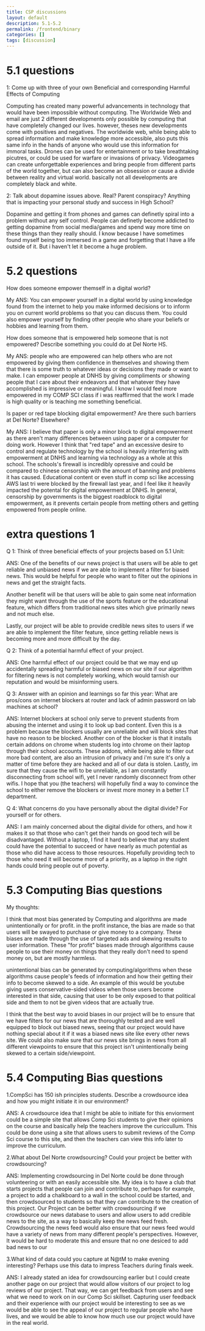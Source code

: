 ```yaml
---
title: CSP discussions
layout: default
description: 5.1-5.2
permalink: /frontend/binary
categories: []
tags: [discussion]
---
```


# 5.1 questions

1: Come up with three of your own Beneficial and corresponding Harmful Effects of Computing


Computing has created many powerful advancements in technology that would have been impossible without computing. The Worldwide Web and email are just 2 different developments only possible by computing that have completely changed our lives. however, theses new developments come with positives and negatives. The worldwide web, while being able to spread information and make knowledge more accessible, also puts this same info in the hands of anyone who would use this information for immoral tasks. Drones can be used for entertainment or to take breathtaking picutres, or could be used for warfare or invasions of privacy. Videogames can create unforgettable experiences and bring people from different parts of the world together, but can also become an obsession or cause a divide between reality and virtual world.
basically not all developments are completely black and white.


2: Talk about dopamine issues above. Real? Parent conspiracy? Anything that is impacting your personal study and success in High School?


Dopamine and getting it from phones and games can definetly spiral into a problem without any self control. People can definetly become addicted to getting dopamine from social media/games and spend way more time on these things than they really should. I know because I have sometimes found myself being too immersed in a game and forgetting that I have a life outside of it. But i haven't let it become a huge problem. 

# 5.2 questions

How does someone empower themself in a digital world?


My ANS: You can empower yourself in a digital world by using knowledge found from the internet to help you make informed decisions or to inform you on current world problems so that you can discuss them. You could also empower yourself by finding other people who share your beliefs or hobbies and learning from them. 

How does someone that is empowered help someone that is not empowered? Describe something you could do at Del Norte HS.


My ANS: people who are empowered can help others who are not empowered by giving them confidence in themselves and showing them that there is some truth to whatever ideas or decisions they made or want to make. I can empower people at DNHS by giving compliments or showing people that I care about their endeavors and that whatever they have accomplished is impressive or meaningful. I know I would feel more empowered in my COMP SCI class if i was reaffirmed that the work I made is high quality or is teaching me something beneficial.

Is paper or red tape blocking digital empowerment? Are there such barriers at Del Norte? Elsewhere?

My ANS: I believe that paper is only a minor block to digital empowerment as there aren't many differences between using paper or a computer for doing work. However I think that "red tape" and an excessive desire to control and regulate technology by the school is heavily interferring with empowerment at DNHS and learning via technology as a whole at this school. The schools's firewall is incredibly opressive and could be compared to chinese censorship with the amount of banning and problems it has caused. Educational content or even stuff in comp sci like accessing AWS last tri were blocked by the firewall last year, and I feel like it heavily impacted the potental for digital empowerment at DNHS. In general, censorship by governments is the biggest roadblock to digital empowerment, as it prevents certain people from metting others and getting empowered from people online. 

# extra questions 1

Q 1: Think of three beneficial effects of your projects based on 5.1 Unit:

ANS: One of the benefits of our news project is that users will be able to get reliable and unbiased news if we are able to implement a filter for biased news. This would be helpful for people who want to filter out the opinions in news and get the straight facts.

Another benefit will be that users will be able to gain some neat information they might want through the use of the sports feature or the educational feature, which differs from traditional news sites which give primarily news and not much else.

Lastly, our project will be able to provide credible news sites to users if we are able to implement the filter feature, since getting reliable news is becoming more and more difficult by the day.

Q 2: Think of a potential harmful effect of your project.

ANS: One harmful effect of our project could be that we may end up accidentally spreading harmful or biased news on our site if our algorithm for filtering news is not completely working, which would tarnish our reputation and would be misinforming users.

Q 3: Answer with an opinion and learnings so far this year:  What are pros/cons on internet blockers at router and lack of admin password on lab machines at school?

ANS: Internet blockers at school only serve to prevent students from abusing the internet and using it to look up bad content. Even this is a problem because the blockers usually are unreliable and will block sites that have no reason to be blocked. Another con of the blocker is that it installs certain addons on chrome when students log into chrome on their laptop through their school accounts. These addons, while being able to filter out more bad content, are also an intrusion of privacy and i'm sure it's only a matter of time before they are hacked and all of our data is stolen. Lastly, im sure that they cause the wifi to be unreliable, as I am constantly disconnecting from school wifi, yet I never randomly disconnect from other wifis. I hope that you (the teachers) will hopefully find a way to convince the school to either remove the blockers or invest more money in a better I.T department.



Q 4: What concerns do you have personally about the digital divide?  For yourself or for others. 

ANS: I am mainly concerned about the digital divide for others, and how it makes it so that those who can't get their hands on good tech will be disadvantaged. Without a laptop, I find it hard to believe that any student could have the potential to succeed or have nearly as much potential as those who did have access to those resources. Hopefully providing tech to those who need it will become more of a priority, as a laptop in the right hands could bring people out of poverty.

# 5.3 Computing Bias questions

My thoughts:

I think that most bias generated by Computing and algorithms are made unintentionally or for profit. in the profit instance, the bias are made so that users will be swayed to purchase or give money to a company. These biases are made through the use of targeted ads and skewing results to user information. These "for profit" biases made through algorithms cause people to use their money on things that they really don't need to spend money on, but are mostly harmless.


unintentional bias can be generated by computing/algorithms when these algorithms cause people's feeds of information and how their getting their info to become skewed to a side. An example of this would be youtube giving users conservative-sided videos when those users become interested in that side, causing that user to be only exposed to that political side and them to not be given videos that are actually true.


I think that the best way to avoid biases in our project will be to ensure that we have filters for our news that are thoroughly tested and are well equipped to block out biased news, seeing that our project would have nothing special about it if it was a biased news site like every other news site. We could also make sure that our news site brings in news from all different viewpoints to ensure that this project isn't unintentionally being skewed to a certain side/viewpoint.

# 5.4 Computing Bias questions

1.CompSci has 150 ish principles students. Describe a crowdsource idea and how you might initiate it in our environment?

ANS: A crowdsource idea that I might be able to initiate for this enviorment could be a simple site that allows Comp Sci students to give their opinions on the course and basically help the teachers improve the curiccullum. This could be done using a site that allows users to submit reviews of the Comp Sci course to this site, and then the teachers can view this info later to improve the curriculum. 

2.What about Del Norte crowdsourcing? Could your project be better with crowdsourcing?

ANS: Implementing crowdsourcing in Del Norte could be done through volunteering or with an easily accessible site. My idea is to have a club that starts projects that people can join and contribute to, perhaps for example, a project to add a chalkboard to a wall in the school could be started, and then crowdsourced to students so that they can contribute to the creation of this project. Our Project can be better with crowdsourcing if we crowdsource our news database to users and allow users to add credible news to the site, as a way to basically keep the news feed fresh. Crowdsourcing the news feed would also ensure that our news feed would have a variety of news from many different people's perspectives. However, It would be hard to moderate this and ensure that no one desiced to add bad news to our 

3.What kind of data could you capture at N@tM to make evening interesting? Perhaps use this data to impress Teachers during finals week.

ANS: I already stated an idea for crowdsourcing earlier but I could create another page on our project that would allow visitors of our project to log reviews of our project. That way, we can get feedback from users and see what we need to work on in our Comp Sci skillset. Capturing user feedback and their experience with our project would be interesting to see as we would be able to see the appeal of our project to regular people who have lives, and we would be able to know how much use our project would have in the real world.




